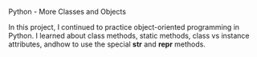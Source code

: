 Python - More Classes and Objects

In this project, I continued to practice object-oriented programming in Python. I learned about class methods, static methods, class vs instance attributes, andhow to use the special __str__ and __repr__ methods.

